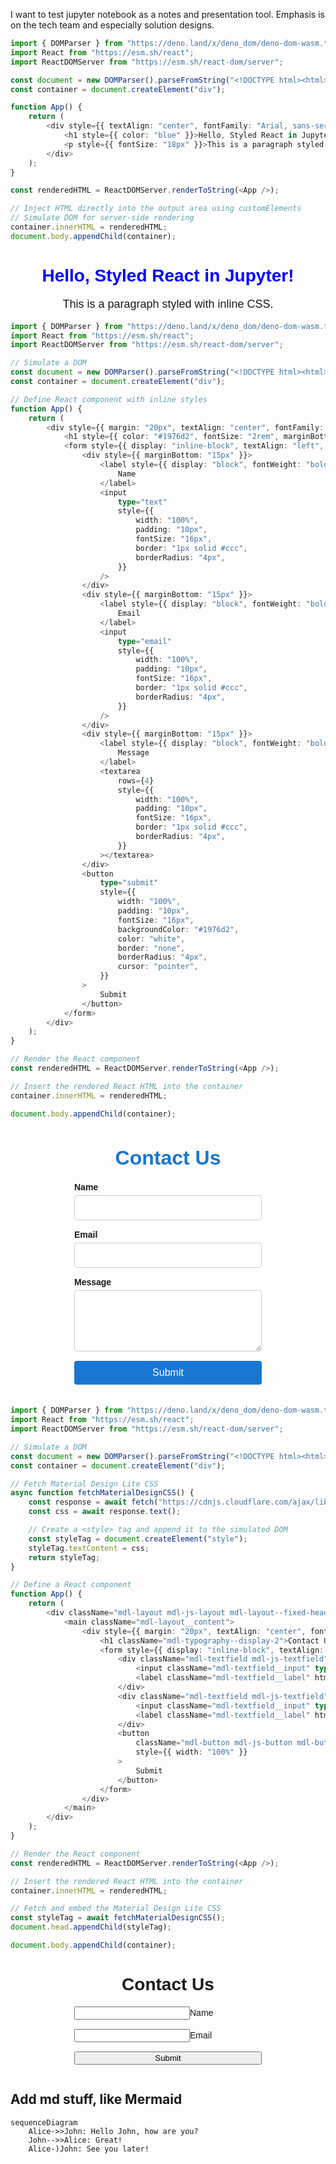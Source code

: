I want to test jupyter notebook as a notes and presentation tool. Emphasis is on the tech team and especially solution designs.


```typescript
import { DOMParser } from "https://deno.land/x/deno_dom/deno-dom-wasm.ts";
import React from "https://esm.sh/react";
import ReactDOMServer from "https://esm.sh/react-dom/server";

const document = new DOMParser().parseFromString("<!DOCTYPE html><html><body></body></html>", "text/html");
const container = document.createElement("div");

function App() {
    return (
        <div style={{ textAlign: "center", fontFamily: "Arial, sans-serif" }}>
            <h1 style={{ color: "blue" }}>Hello, Styled React in Jupyter!</h1>
            <p style={{ fontSize: "18px" }}>This is a paragraph styled with inline CSS.</p>
        </div>
    );
}

const renderedHTML = ReactDOMServer.renderToString(<App />);

// Inject HTML directly into the output area using customElements
// Simulate DOM for server-side rendering
container.innerHTML = renderedHTML;
document.body.appendChild(container);
```




<div><div style="text-align:center;font-family:Arial, sans-serif"><h1 style="color:blue">Hello, Styled React in Jupyter!</h1><p style="font-size:18px">This is a paragraph styled with inline CSS.</p></div></div>




```typescript
import { DOMParser } from "https://deno.land/x/deno_dom/deno-dom-wasm.ts";
import React from "https://esm.sh/react";
import ReactDOMServer from "https://esm.sh/react-dom/server";

// Simulate a DOM
const document = new DOMParser().parseFromString("<!DOCTYPE html><html><body></body></html>", "text/html");
const container = document.createElement("div");

// Define React component with inline styles
function App() {
    return (
        <div style={{ margin: "20px", textAlign: "center", fontFamily: "Arial, sans-serif" }}>
            <h1 style={{ color: "#1976d2", fontSize: "2rem", marginBottom: "20px" }}>Contact Us</h1>
            <form style={{ display: "inline-block", textAlign: "left", width: "300px" }}>
                <div style={{ marginBottom: "15px" }}>
                    <label style={{ display: "block", fontWeight: "bold", marginBottom: "5px" }}>
                        Name
                    </label>
                    <input
                        type="text"
                        style={{
                            width: "100%",
                            padding: "10px",
                            fontSize: "16px",
                            border: "1px solid #ccc",
                            borderRadius: "4px",
                        }}
                    />
                </div>
                <div style={{ marginBottom: "15px" }}>
                    <label style={{ display: "block", fontWeight: "bold", marginBottom: "5px" }}>
                        Email
                    </label>
                    <input
                        type="email"
                        style={{
                            width: "100%",
                            padding: "10px",
                            fontSize: "16px",
                            border: "1px solid #ccc",
                            borderRadius: "4px",
                        }}
                    />
                </div>
                <div style={{ marginBottom: "15px" }}>
                    <label style={{ display: "block", fontWeight: "bold", marginBottom: "5px" }}>
                        Message
                    </label>
                    <textarea
                        rows={4}
                        style={{
                            width: "100%",
                            padding: "10px",
                            fontSize: "16px",
                            border: "1px solid #ccc",
                            borderRadius: "4px",
                        }}
                    ></textarea>
                </div>
                <button
                    type="submit"
                    style={{
                        width: "100%",
                        padding: "10px",
                        fontSize: "16px",
                        backgroundColor: "#1976d2",
                        color: "white",
                        border: "none",
                        borderRadius: "4px",
                        cursor: "pointer",
                    }}
                >
                    Submit
                </button>
            </form>
        </div>
    );
}

// Render the React component
const renderedHTML = ReactDOMServer.renderToString(<App />);

// Insert the rendered React HTML into the container
container.innerHTML = renderedHTML;

document.body.appendChild(container);
```




<div><div style="margin:20px;text-align:center;font-family:Arial, sans-serif"><h1 style="color:#1976d2;font-size:2rem;margin-bottom:20px">Contact Us</h1><form style="display:inline-block;text-align:left;width:300px"><div style="margin-bottom:15px"><label style="display:block;font-weight:bold;margin-bottom:5px">Name</label><input type="text" style="width:100%;padding:10px;font-size:16px;border:1px solid #ccc;border-radius:4px"></div><div style="margin-bottom:15px"><label style="display:block;font-weight:bold;margin-bottom:5px">Email</label><input type="email" style="width:100%;padding:10px;font-size:16px;border:1px solid #ccc;border-radius:4px"></div><div style="margin-bottom:15px"><label style="display:block;font-weight:bold;margin-bottom:5px">Message</label><textarea rows="4" style="width:100%;padding:10px;font-size:16px;border:1px solid #ccc;border-radius:4px"></textarea></div><button type="submit" style="width:100%;padding:10px;font-size:16px;background-color:#1976d2;color:white;border:none;border-radius:4px;cursor:pointer">Submit</button></form></div></div>




```typescript
import { DOMParser } from "https://deno.land/x/deno_dom/deno-dom-wasm.ts";
import React from "https://esm.sh/react";
import ReactDOMServer from "https://esm.sh/react-dom/server";

// Simulate a DOM
const document = new DOMParser().parseFromString("<!DOCTYPE html><html><body></body></html>", "text/html");
const container = document.createElement("div");

// Fetch Material Design Lite CSS
async function fetchMaterialDesignCSS() {
    const response = await fetch("https://cdnjs.cloudflare.com/ajax/libs/material-design-lite/1.3.0/material.indigo-pink.min.css");
    const css = await response.text();

    // Create a <style> tag and append it to the simulated DOM
    const styleTag = document.createElement("style");
    styleTag.textContent = css;
    return styleTag;
}

// Define a React component
function App() {
    return (
        <div className="mdl-layout mdl-js-layout mdl-layout--fixed-header">
            <main className="mdl-layout__content">
                <div style={{ margin: "20px", textAlign: "center", fontFamily: "Arial, sans-serif" }}>
                    <h1 className="mdl-typography--display-2">Contact Us</h1>
                    <form style={{ display: "inline-block", textAlign: "left", width: "300px" }}>
                        <div className="mdl-textfield mdl-js-textfield" style={{ marginBottom: "15px" }}>
                            <input className="mdl-textfield__input" type="text" id="name" />
                            <label className="mdl-textfield__label" htmlFor="name">Name</label>
                        </div>
                        <div className="mdl-textfield mdl-js-textfield" style={{ marginBottom: "15px" }}>
                            <input className="mdl-textfield__input" type="email" id="email" />
                            <label className="mdl-textfield__label" htmlFor="email">Email</label>
                        </div>
                        <button
                            className="mdl-button mdl-js-button mdl-button--raised mdl-button--colored"
                            style={{ width: "100%" }}
                        >
                            Submit
                        </button>
                    </form>
                </div>
            </main>
        </div>
    );
}

// Render the React component
const renderedHTML = ReactDOMServer.renderToString(<App />);

// Insert the rendered React HTML into the container
container.innerHTML = renderedHTML;

// Fetch and embed the Material Design Lite CSS
const styleTag = await fetchMaterialDesignCSS();
document.head.appendChild(styleTag);

document.body.appendChild(container);
```



<div><div class="mdl-layout mdl-js-layout mdl-layout--fixed-header"><main class="mdl-layout__content"><div style="margin:20px;text-align:center;font-family:Arial, sans-serif"><h1 class="mdl-typography--display-2">Contact Us</h1><form style="display:inline-block;text-align:left;width:300px"><div class="mdl-textfield mdl-js-textfield" style="margin-bottom:15px"><input class="mdl-textfield__input" type="text" id="name"><label class="mdl-textfield__label" for="name">Name</label></div><div class="mdl-textfield mdl-js-textfield" style="margin-bottom:15px"><input class="mdl-textfield__input" type="email" id="email"><label class="mdl-textfield__label" for="email">Email</label></div><button class="mdl-button mdl-js-button mdl-button--raised mdl-button--colored" style="width:100%">Submit</button></form></div></main></div></div>



## Add md stuff, like Mermaid

```mermaid
sequenceDiagram
    Alice->>John: Hello John, how are you?
    John-->>Alice: Great!
    Alice-)John: See you later!
```
